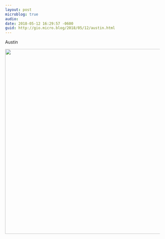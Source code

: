```yaml
---
layout: post
microblog: true
audio: 
date: 2018-05-12 16:29:57 -0600
guid: http://gio.micro.blog/2018/05/12/austin.html
---
```

Austin 

<img src="http://microblog.stevegio.net/uploads/2018/da82b67700.jpg" width="600" height="599" />
